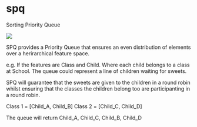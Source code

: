# spq
Sorting Priority Queue

![](https://github.com/ptravers/spq/workflows/CI/badge.svg?branch=master)

SPQ provides a Priority Queue that ensures an even distribution of elements over a herirarchical feature space.

e.g.
If the features are Class and Child. Where each child belongs to a class at School.
The queue could represent a line of children waiting for sweets.

SPQ will guarantee that the sweets are given to the children in a round robin whilst ensuring that the classes the children
belong too are participanting in a round robin.

Class 1 = [Child_A, Child_B]
Class 2 = [Child_C, Child_D]

The queue will return Child_A, Child_C, Child_B, Child_D
